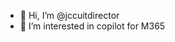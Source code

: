 - 👋 Hi, I’m @jccuitdirector
- 👀 I’m interested in copilot for M365

<!---
jccuitdirector/jccuitdirector is a ✨ special ✨ repository because its `README.md` (this file) appears on your GitHub profile.
You can click the Preview link to take a look at your changes.
--->
